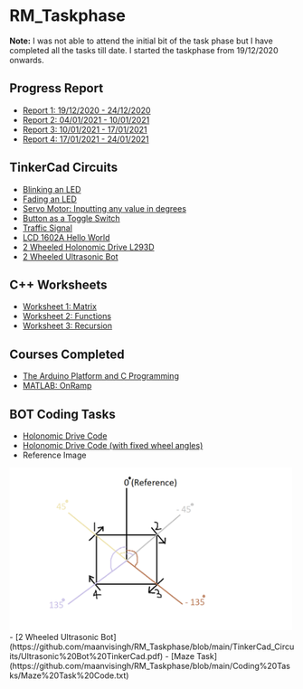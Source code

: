 # RM_Taskphase
**Note:** I was not able to attend the initial bit of the task phase but I have completed all the tasks till date. I started the taskphase from 19/12/2020 onwards.

## Progress Report  
- [Report 1: 19/12/2020 - 24/12/2020](https://github.com/maanvisingh/RM_Taskphase/blob/main/Progress%20Reports/Progress%20Report%201.pdf)  
- [Report 2: 04/01/2021 - 10/01/2021](https://github.com/maanvisingh/RM_Taskphase/blob/main/Progress%20Reports/Progress%20Report%202.pdf) 
- [Report 3: 10/01/2021 - 17/01/2021](https://github.com/maanvisingh/RM_Taskphase/blob/main/Progress%20Reports/Progress%20Report%203.pdf)
- [Report 4: 17/01/2021 - 24/01/2021](https://github.com/maanvisingh/RM_Taskphase/blob/main/Progress%20Reports/Progress%20Report%204.pdf)

## TinkerCad Circuits
- [Blinking an LED](https://github.com/maanvisingh/RM_Taskphase/blob/main/TinkerCad_Circuits/Blinking%20an%20LED.png)
- [Fading an LED](https://github.com/maanvisingh/RM_Taskphase/blob/main/TinkerCad_Circuits/Fading%20an%20LED.png)  
- [Servo Motor: Inputting any value in degrees](https://github.com/maanvisingh/RM_Taskphase/blob/main/TinkerCad_Circuits/Servo%20Motor%20(Inputting%20any%20value%20of%20degrees).png)  
- [Button as a Toggle Switch](https://github.com/maanvisingh/RM_Taskphase/blob/main/TinkerCad_Circuits/Button%20as%20a%20Toggle%20Switch.png)
- [Traffic Signal](https://github.com/maanvisingh/RM_Taskphase/blob/main/TinkerCad_Circuits/Traffic%20Light.png)
- [LCD 1602A Hello World](https://github.com/maanvisingh/RM_Taskphase/blob/main/TinkerCad_Circuits/LCD%20Hello%20World.png)
- [2 Wheeled Holonomic Drive L293D](https://github.com/maanvisingh/RM_Taskphase/blob/main/TinkerCad_Circuits/2%20Wheeled%20Holomic%20drive%20TinkerCad.pdf)
- [2 Wheeled Ultrasonic Bot](https://github.com/maanvisingh/RM_Taskphase/blob/main/TinkerCad_Circuits/Ultrasonic%20Bot%20TinkerCad.pdf)
  
## C++ Worksheets  
- [Worksheet 1: Matrix](https://github.com/maanvisingh/RM_Taskphase/tree/main/C%2B%2B%20Worksheets/Worksheet%201)  
- [Worksheet 2: Functions](https://github.com/maanvisingh/RM_Taskphase/tree/main/C%2B%2B%20Worksheets/Worksheet%202)  
- [Worksheet 3: Recursion](https://github.com/maanvisingh/RM_Taskphase/tree/main/C%2B%2B%20Worksheets/Worksheet%203)

## Courses Completed 
- [The Arduino Platform and C Programming](https://github.com/maanvisingh/RM_Taskphase/blob/main/Courses%20Completed/The%20Arduino%20Platform%20and%20C%20Programming.pdf)
- [MATLAB: OnRamp](https://github.com/maanvisingh/RM_Taskphase/blob/main/Courses%20Completed/MATLAB%20OnRamp.pdf)

## BOT Coding Tasks
- [Holonomic Drive Code](https://github.com/maanvisingh/RM_Taskphase/blob/main/Coding%20Tasks/Holonomic%20Drive%20Code.txt)
- [Holonomic Drive Code (with fixed wheel angles)](https://github.com/maanvisingh/RM_Taskphase/blob/main/Coding%20Tasks/Holonomic%20Drive%20Code%20(with%20fixed%20wheel%20angles).txt)  
- Reference Image
<img src="https://github.com/maanvisingh/RM_Taskphase/blob/main/Coding%20Tasks/Reference%20Image.png" width="500" >  
- [2 Wheeled Ultrasonic Bot](https://github.com/maanvisingh/RM_Taskphase/blob/main/TinkerCad_Circuits/Ultrasonic%20Bot%20TinkerCad.pdf)  
- [Maze Task](https://github.com/maanvisingh/RM_Taskphase/blob/main/Coding%20Tasks/Maze%20Task%20Code.txt)





